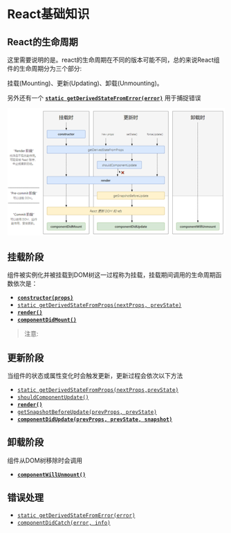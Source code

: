 # React基础知识

## React的生命周期

这里需要说明的是。react的生命周期在不同的版本可能不同，总的来说React组件的生命周期分为三个部分:

挂载(Mounting)、更新(Updating)、卸载(Unmounting)。

另外还有一个 [**`static getDerivedStateFromError(error)`**](https://zh-hans.reactjs.org/docs/react-component.html#static-getderivedstatefromerror) 用于捕捉错误

![React生命周期](../images/react/react生命周期.png)

## 挂载阶段

组件被实例化并被挂载到DOM树这一过程称为挂载，挂载期间调用的生命周期函数依次是：

- [**`constructor(props)`**](https://zh-hans.reactjs.org/docs/react-component.html#constructor)
- [`static getDerivedStateFromProps(nextProps, prevState)`](https://zh-hans.reactjs.org/docs/react-component.html#static-getderivedstatefromprops)
- [**`render()`**](https://zh-hans.reactjs.org/docs/react-component.html#render)
- [**`componentDidMount()`**](https://zh-hans.reactjs.org/docs/react-component.html#componentdidmount)

> 注意:

## 更新阶段

当组件的状态或属性变化时会触发更新，更新过程会依次以下方法

- [`static getDerivedStateFromProps(nextProps,prevState)`](https://zh-hans.reactjs.org/docs/react-component.html#static-getderivedstatefromprops)
- [`shouldComponentUpdate()`](https://zh-hans.reactjs.org/docs/react-component.html#shouldcomponentupdate)
- [**`render()`**](https://zh-hans.reactjs.org/docs/react-component.html#render)
- [`getSnapshotBeforeUpdate(prevProps, prevState)`](https://zh-hans.reactjs.org/docs/react-component.html#getsnapshotbeforeupdate)
- [**`componentDidUpdate(prevProps, prevState, snapshot)`**](https://zh-hans.reactjs.org/docs/react-component.html#componentdidupdate)

## 卸载阶段

组件从DOM树移除时会调用

* [**`componentWillUnmount()`**](https://zh-hans.reactjs.org/docs/react-component.html#componentwillunmount)

## 错误处理

- [`static getDerivedStateFromError(error)`](https://zh-hans.reactjs.org/docs/react-component.html#static-getderivedstatefromerror)
- [`componentDidCatch(error, info)`](https://zh-hans.reactjs.org/docs/react-component.html#componentdidcatch)


